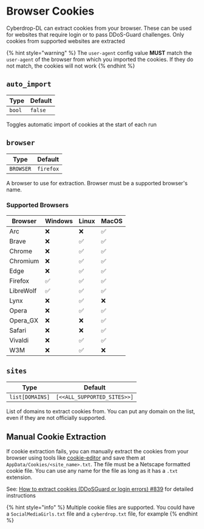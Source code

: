 # Browser Cookies

Cyberdrop-DL can extract cookies from your browser. These can be used for websites that require login or to pass DDoS-Guard challenges. Only cookies from supported websites are extracted

{% hint style="warning" %}
The `user-agent` config value **MUST** match the `user-agent` of the browser from which you imported the cookies. If they do not match, the cookies will not work
{% endhint %}

## `auto_import`

| Type   | Default |
| ------ | ------- |
| `bool` | `false` |

Toggles automatic import of cookies at the start of each run

## `browser`

| Type             | Default    |
| ---------------- | ---------- |
| `BROWSER` | `firefox` |

A browser to use for extraction. Browser must be a supported browser's name.

### Supported Browsers

| Browser   | Windows            | Linux              | MacOS              |
| --------- | ------------------ | ------------------ | ------------------ |
| Arc       | :x:                | :x:                | :white_check_mark: |
| Brave     | :x:                | :white_check_mark: | :white_check_mark: |
| Chrome    | :x:                | :white_check_mark: | :white_check_mark: |
| Chromium  | :x:                | :white_check_mark: | :white_check_mark: |
| Edge      | :x:                | :white_check_mark: | :white_check_mark: |
| Firefox   | :white_check_mark: | :white_check_mark: | :white_check_mark: |
| LibreWolf | :white_check_mark: | :white_check_mark: | :white_check_mark: |
| Lynx      | :x:                | :white_check_mark: | :x:                |
| Opera     | :x:                | :white_check_mark: | :white_check_mark: |
| Opera_GX  | :x:                | :x:                | :white_check_mark: |
| Safari    | :x:                | :x:                | :white_check_mark: |
| Vivaldi   | :x:                | :white_check_mark: | :white_check_mark: |
| W3M       | :x:                | :white_check_mark: | :x:                |

## `sites`

| Type            | Default         |
| --------------- | --------------- |
| `list[DOMAINS]` | `[<<ALL_SUPPORTED_SITES>>]` |

List of domains to extract cookies from. You can put any domain on the list, even if they are not officially supported.

## Manual Cookie Extraction

If cookie extraction fails, you can manually extract the cookies from your browser using tools like [cookie-editor](https://cookie-editor.com) and save them at `AppData/Cookies/<site_name>.txt`. The file must be a Netscape formatted cookie file. You can use any name for the file as long as it has a `.txt` extension.

See: [How to extract cookies (DDoSGuard or login errors) #839](https://github.com/jbsparrow/CyberDropDownloader/discussions/839) for detailed instructions

{% hint style="info" %}
Multiple cookie files are supported. You could have a `SocialMediaGirls.txt` file and a `cyberdrop.txt` file, for example
{% endhint %}
